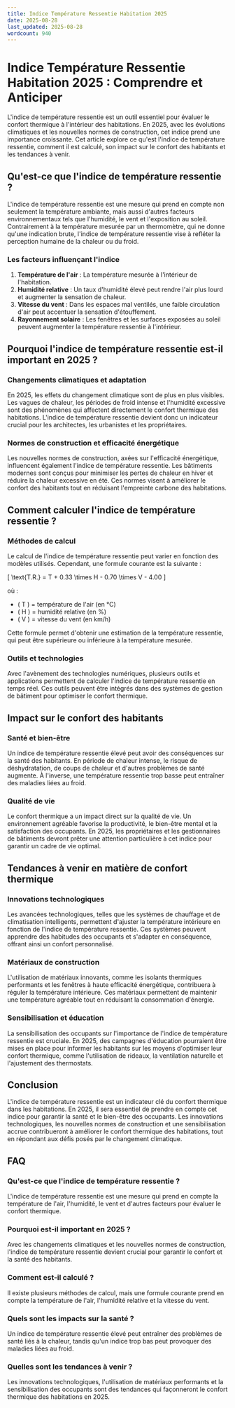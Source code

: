 ```yaml
---
title: Indice Température Ressentie Habitation 2025
date: 2025-08-28
last_updated: 2025-08-28
wordcount: 940
---
```


# Indice Température Ressentie Habitation 2025 : Comprendre et Anticiper

L'indice de température ressentie est un outil essentiel pour évaluer le confort thermique à l'intérieur des habitations. En 2025, avec les évolutions climatiques et les nouvelles normes de construction, cet indice prend une importance croissante. Cet article explore ce qu'est l'indice de température ressentie, comment il est calculé, son impact sur le confort des habitants et les tendances à venir.

## Qu'est-ce que l'indice de température ressentie ?

L'indice de température ressentie est une mesure qui prend en compte non seulement la température ambiante, mais aussi d'autres facteurs environnementaux tels que l'humidité, le vent et l'exposition au soleil. Contrairement à la température mesurée par un thermomètre, qui ne donne qu'une indication brute, l'indice de température ressentie vise à refléter la perception humaine de la chaleur ou du froid.

### Les facteurs influençant l'indice

1. **Température de l'air** : La température mesurée à l'intérieur de l'habitation.
2. **Humidité relative** : Un taux d'humidité élevé peut rendre l'air plus lourd et augmenter la sensation de chaleur.
3. **Vitesse du vent** : Dans les espaces mal ventilés, une faible circulation d'air peut accentuer la sensation d'étouffement.
4. **Rayonnement solaire** : Les fenêtres et les surfaces exposées au soleil peuvent augmenter la température ressentie à l'intérieur.

## Pourquoi l'indice de température ressentie est-il important en 2025 ?

### Changements climatiques et adaptation

En 2025, les effets du changement climatique sont de plus en plus visibles. Les vagues de chaleur, les périodes de froid intense et l'humidité excessive sont des phénomènes qui affectent directement le confort thermique des habitations. L'indice de température ressentie devient donc un indicateur crucial pour les architectes, les urbanistes et les propriétaires.

### Normes de construction et efficacité énergétique

Les nouvelles normes de construction, axées sur l'efficacité énergétique, influencent également l'indice de température ressentie. Les bâtiments modernes sont conçus pour minimiser les pertes de chaleur en hiver et réduire la chaleur excessive en été. Ces normes visent à améliorer le confort des habitants tout en réduisant l'empreinte carbone des habitations.

## Comment calculer l'indice de température ressentie ?

### Méthodes de calcul

Le calcul de l'indice de température ressentie peut varier en fonction des modèles utilisés. Cependant, une formule courante est la suivante :

\[ \text{T.R.} = T + 0.33 \times H - 0.70 \times V - 4.00 \]

où :
- \( T \) = température de l'air (en °C)
- \( H \) = humidité relative (en %)
- \( V \) = vitesse du vent (en km/h)

Cette formule permet d'obtenir une estimation de la température ressentie, qui peut être supérieure ou inférieure à la température mesurée.

### Outils et technologies

Avec l'avènement des technologies numériques, plusieurs outils et applications permettent de calculer l'indice de température ressentie en temps réel. Ces outils peuvent être intégrés dans des systèmes de gestion de bâtiment pour optimiser le confort thermique.

## Impact sur le confort des habitants

### Santé et bien-être

Un indice de température ressentie élevé peut avoir des conséquences sur la santé des habitants. En période de chaleur intense, le risque de déshydratation, de coups de chaleur et d'autres problèmes de santé augmente. À l'inverse, une température ressentie trop basse peut entraîner des maladies liées au froid.

### Qualité de vie

Le confort thermique a un impact direct sur la qualité de vie. Un environnement agréable favorise la productivité, le bien-être mental et la satisfaction des occupants. En 2025, les propriétaires et les gestionnaires de bâtiments devront prêter une attention particulière à cet indice pour garantir un cadre de vie optimal.

## Tendances à venir en matière de confort thermique

### Innovations technologiques

Les avancées technologiques, telles que les systèmes de chauffage et de climatisation intelligents, permettent d'ajuster la température intérieure en fonction de l'indice de température ressentie. Ces systèmes peuvent apprendre des habitudes des occupants et s'adapter en conséquence, offrant ainsi un confort personnalisé.

### Matériaux de construction

L'utilisation de matériaux innovants, comme les isolants thermiques performants et les fenêtres à haute efficacité énergétique, contribuera à réguler la température intérieure. Ces matériaux permettent de maintenir une température agréable tout en réduisant la consommation d'énergie.

### Sensibilisation et éducation

La sensibilisation des occupants sur l'importance de l'indice de température ressentie est cruciale. En 2025, des campagnes d'éducation pourraient être mises en place pour informer les habitants sur les moyens d'optimiser leur confort thermique, comme l'utilisation de rideaux, la ventilation naturelle et l'ajustement des thermostats.

## Conclusion

L'indice de température ressentie est un indicateur clé du confort thermique dans les habitations. En 2025, il sera essentiel de prendre en compte cet indice pour garantir la santé et le bien-être des occupants. Les innovations technologiques, les nouvelles normes de construction et une sensibilisation accrue contribueront à améliorer le confort thermique des habitations, tout en répondant aux défis posés par le changement climatique.

## FAQ

### Qu'est-ce que l'indice de température ressentie ?

L'indice de température ressentie est une mesure qui prend en compte la température de l'air, l'humidité, le vent et d'autres facteurs pour évaluer le confort thermique.

### Pourquoi est-il important en 2025 ?

Avec les changements climatiques et les nouvelles normes de construction, l'indice de température ressentie devient crucial pour garantir le confort et la santé des habitants.

### Comment est-il calculé ?

Il existe plusieurs méthodes de calcul, mais une formule courante prend en compte la température de l'air, l'humidité relative et la vitesse du vent.

### Quels sont les impacts sur la santé ?

Un indice de température ressentie élevé peut entraîner des problèmes de santé liés à la chaleur, tandis qu'un indice trop bas peut provoquer des maladies liées au froid.

### Quelles sont les tendances à venir ?

Les innovations technologiques, l'utilisation de matériaux performants et la sensibilisation des occupants sont des tendances qui façonneront le confort thermique des habitations en 2025.